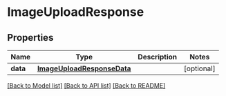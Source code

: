 # ImageUploadResponse

## Properties
Name | Type | Description | Notes
------------ | ------------- | ------------- | -------------
**data** | [**ImageUploadResponseData**](ImageUploadResponseData.md) |  | [optional] 

[[Back to Model list]](../README.md#documentation-for-models) [[Back to API list]](../README.md#documentation-for-api-endpoints) [[Back to README]](../README.md)

